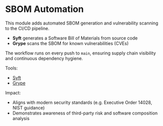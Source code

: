 # SBOM Automation

This module adds automated SBOM generation and vulnerability scanning to the CI/CD pipeline.

- **Syft** generates a Software Bill of Materials from source code
- **Grype** scans the SBOM for known vulnerabilities (CVEs)

The workflow runs on every push to `main`, ensuring supply chain visibility and continuous dependency hygiene.

Tools:
- [Syft](https://github.com/anchore/syft)
- [Grype](https://github.com/anchore/grype)

Impact:
- Aligns with modern security standards (e.g. Executive Order 14028, NIST guidance)
- Demonstrates awareness of third-party risk and software composition analysis
